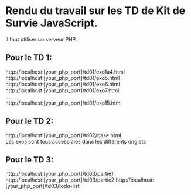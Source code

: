 # Rendu du travail sur les TD de Kit de Survie JavaScript.

Il faut utiliser un serveur PHP.

## Pour le TD 1:

http://localhost:[your_php_port]/td01/exo1a4.html  
http://localhost:[your_php_port]/td01/exo5.html  
http://localhost:[your_php_port]/td01/exo6.html  
http://localhost:[your_php_port]/td01/exo7.html  
...  
http://localhost:[your_php_port]/td01/exo15.html

## Pour le TD 2:

http://localhost:[your_php_port]/td02/base.html  
Les exos sont tous accessibles dans les différents onglets

## Pour le TD 3:

http://localhost:[your_php_port]/td03/partie1  
http://localhost:[your_php_port]/td03/partie2
http://localhost:[your_php_port]/td03/todo-list
